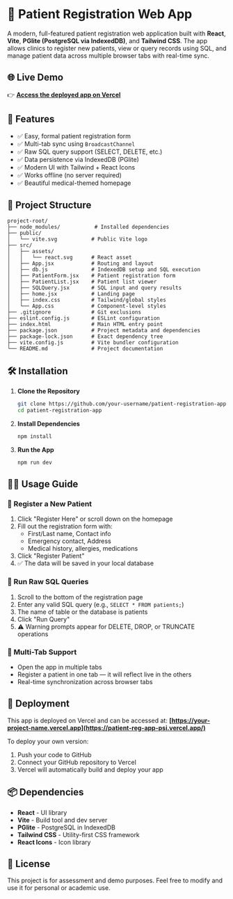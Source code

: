 # 🏥 Patient Registration Web App

A modern, full-featured patient registration web application built with **React**, **Vite**, **PGlite (PostgreSQL via IndexedDB)**, and **Tailwind CSS**. The app allows clinics to register new patients, view or query records using SQL, and manage patient data across multiple browser tabs with real-time sync.

## 🌐 Live Demo

👉 **[Access the deployed app on Vercel](https://patient-reg-app-psi.vercel.app/)**

## 🚀 Features

- ✅ Easy, formal patient registration form
- ✅ Multi-tab sync using `BroadcastChannel`
- ✅ Raw SQL query support (SELECT, DELETE, etc.)
- ✅ Data persistence via IndexedDB (PGlite)
- ✅ Modern UI with Tailwind + React Icons
- ✅ Works offline (no server required)
- ✅ Beautiful medical-themed homepage

## 📂 Project Structure

```
project-root/
├── node_modules/           # Installed dependencies
├── public/
│   └── vite.svg           # Public Vite logo
├── src/
│   ├── assets/
│   │   └── react.svg      # React asset
│   ├── App.jsx            # Routing and layout
│   ├── db.js              # IndexedDB setup and SQL execution
│   ├── PatientForm.jsx    # Patient registration form
│   ├── PatientList.jsx    # Patient list viewer
│   ├── SQLQuery.jsx       # SQL input and query results
│   ├── home.jsx           # Landing page
│   ├── index.css          # Tailwind/global styles
│   └── App.css            # Component-level styles
├── .gitignore             # Git exclusions
├── eslint.config.js       # ESLint configuration
├── index.html             # Main HTML entry point
├── package.json           # Project metadata and dependencies
├── package-lock.json      # Exact dependency tree
├── vite.config.js         # Vite bundler configuration
└── README.md              # Project documentation
```

## 🛠️ Installation

1. **Clone the Repository**
   ```bash
   git clone https://github.com/your-username/patient-registration-app.git
   cd patient-registration-app
   ```

2. **Install Dependencies**
   ```bash
   npm install
   ```

3. **Run the App**
   ```bash
   npm run dev
   ```

## 🧑‍💻 Usage Guide

### 🔹 Register a New Patient
1. Click "Register Here" or scroll down on the homepage
2. Fill out the registration form with:
   - First/Last name, Contact info
   - Emergency contact, Address
   - Medical history, allergies, medications
3. Click "Register Patient"
4. ✅ The data will be saved in your local database

### 🔹 Run Raw SQL Queries
1. Scroll to the bottom of the registration page
2. Enter any valid SQL query (e.g., `SELECT * FROM patients;`)
3. The name of table or the database is patients 
4. Click "Run Query"
5. ⚠️ Warning prompts appear for DELETE, DROP, or TRUNCATE operations

### 🔹 Multi-Tab Support
- Open the app in multiple tabs
- Register a patient in one tab — it will reflect live in the others
- Real-time synchronization across browser tabs

## 🚀 Deployment

This app is deployed on Vercel and can be accessed at:
**[https://your-project-name.vercel.app](https://patient-reg-app-psi.vercel.app/)**

To deploy your own version:
1. Push your code to GitHub
2. Connect your GitHub repository to Vercel
3. Vercel will automatically build and deploy your app

## 📦 Dependencies

- **React** - UI library
- **Vite** - Build tool and dev server
- **PGlite** - PostgreSQL in IndexedDB
- **Tailwind CSS** - Utility-first CSS framework
- **React Icons** - Icon library

## 📄 License

This project is for assessment and demo purposes. Feel free to modify and use it for personal or academic use.